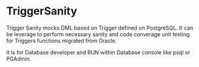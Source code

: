 # TriggerSanity

Trigger Sanity mocks DML based on Trigger defined on PostgreSQL.
It can be leverage to perform necessary sanity and code converage unit testing for Triggers functions migrated from Oracle.

It is for Database developer and RUN within Database console like psql or PGAdmin.
